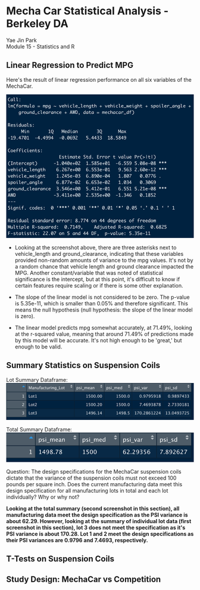 # Mecha Car Statistical Analysis - Berkeley DA
Yae Jin Park\
Module 15 - Statistics and R

## Linear Regression to Predict MPG

Here's the result of linear regression performance on all six variables of the MechaCar.

![LM](https://github.com/yaejinpark/mechaCar_statistical_analysis/blob/main/resources/d1.png)

* Looking at the screenshot above, there are three asterisks next to vehicle_length and ground_clearance, indicating that these variables provided non-random amounts of variance to the mpg values. It's not by a random chance that vehicle length and ground clearance impacted the MPG. Another constant/variable that was noted of statistical significance is the intercept, but at this point, it's difficult to know if certain features require scaling or if there is some other explanation.

* The slope of the linear model is not considered to be zero. The p-value is 5.35e-11, which is smaller than 0.05% and therefore significant. This means the null hypothesis (null hypothesis: the slope of the linear model is zero).

* The linear model predicts mpg somewhat accurately, at 71.49%, looking at the r-squared value, meaning that around 71.49% of predictions made by this model will be accurate. It's not high enough to be 'great,' but enough to be valid.

## Summary Statistics on Suspension Coils

Lot Summary Dataframe:
![Lot Summary](https://github.com/yaejinpark/mechaCar_statistical_analysis/blob/main/resources/d2-lot_summary.png)

Total Summary Dataframe:
![Total Summary](https://github.com/yaejinpark/mechaCar_statistical_analysis/blob/main/resources/d2-total_summary.png)

Question: The design specifications for the MechaCar suspension coils dictate that the variance of the suspension coils must not exceed 100 pounds per square inch. Does the current manufacturing data meet this design specification for all manufacturing lots in total and each lot individually? Why or why not?

**Looking at the total summary (second screenshot in this section), all manufacturing data meet the design specification as the PSI variance is about 62.29. However, looking at the summary of individual lot data (first screenshot in this section), lot 3 does not meet the specification as it's PSI variance is about 170.28. Lot 1 and 2 meet the design specifications as their PSI variances are 0.9796 and 7.4693, respectively.**

## T-Tests on Suspension Coils


## Study Design: MechaCar vs Competition